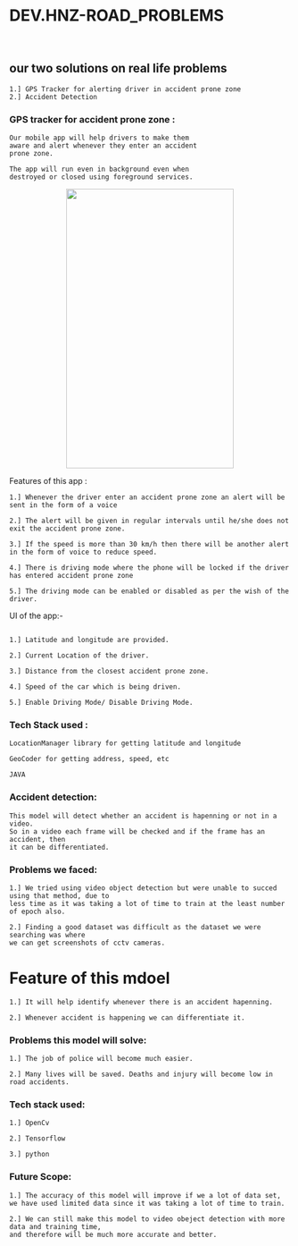 # DEV.HNZ-ROAD_PROBLEMS

<br>

## our two solutions on real life problems

```
1.] GPS Tracker for alerting driver in accident prone zone
2.] Accident Detection
```

### GPS tracker for accident prone zone :

```
Our mobile app will help drivers to make them
aware and alert whenever they enter an accident
prone zone.

The app will run even in background even when
destroyed or closed using foreground services.

```

<p align="center">
<img width="300" height="500" src="IMG-20220108-WA0083.jpg"/>
</p>
Features of this app :

```
1.] Whenever the driver enter an accident prone zone an alert will be sent in the form of a voice

2.] The alert will be given in regular intervals until he/she does not exit the accident prone zone.

3.] If the speed is more than 30 km/h then there will be another alert in the form of voice to reduce speed.

4.] There is driving mode where the phone will be locked if the driver has entered accident prone zone

5.] The driving mode can be enabled or disabled as per the wish of the driver.
```


UI of the app:-
```

1.] Latitude and longitude are provided.

2.] Current Location of the driver.

3.] Distance from the closest accident prone zone.

4.] Speed of the car which is being driven.

5.] Enable Driving Mode/ Disable Driving Mode.

```

### Tech Stack used :

```
LocationManager library for getting latitude and longitude

GeoCoder for getting address, speed, etc

JAVA

```


### Accident detection:

```
This model will detect whether an accident is hapenning or not in a video.
So in a video each frame will be checked and if the frame has an accident, then 
it can be differentiated.
```


### Problems we faced:
```
1.] We tried using video object detection but were unable to succed using that method, due to 
less time as it was taking a lot of time to train at the least number of epoch also. 

2.] Finding a good dataset was difficult as the dataset we were searching was where 
we can get screenshots of cctv cameras.
```

# Feature of this mdoel
```
1.] It will help identify whenever there is an accident hapenning.

2.] Whenever accident is happening we can differentiate it.
```

### Problems this model will solve:

```
1.] The job of police will become much easier.

2.] Many lives will be saved. Deaths and injury will become low in road accidents.

```
### Tech stack used:
```
1.] OpenCv

2.] Tensorflow

3.] python
```

### Future Scope:

```
1.] The accuracy of this model will improve if we a lot of data set,
we have used limited data since it was taking a lot of time to train. 

2.] We can still make this model to video obeject detection with more data and training time, 
and therefore will be much more accurate and better.

```

